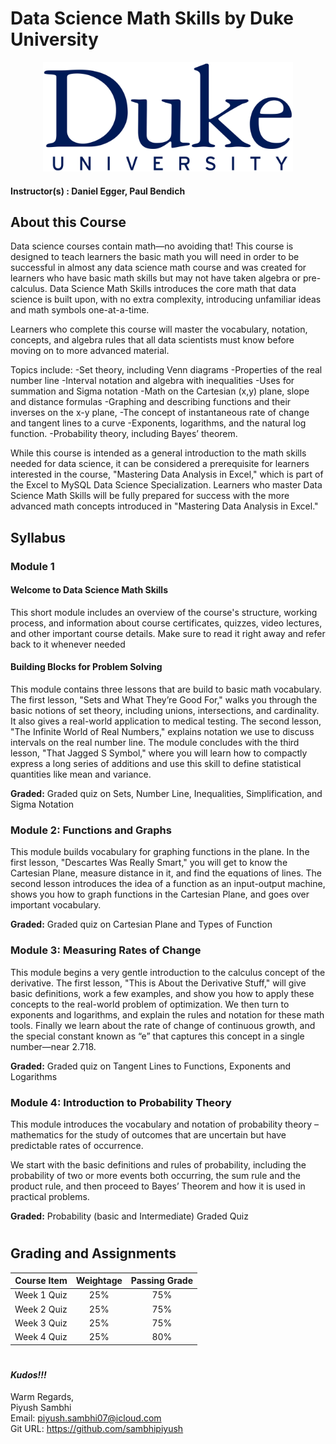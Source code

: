 # Data Science Math Skills by Duke University

<p align="center">
  <a href="javascript:void(0)" rel="noopener">
 <img width=400px  src="duke-university-logo-preview.png" alt="duke-university-logo"></a>
</p>

#### Instructor(s) : Daniel Egger, Paul Bendich

## About this Course

Data science courses contain math—no avoiding that! This course is designed to teach learners the basic math you will need in order to be successful in almost any data science math course and was created for learners who have basic math skills but may not have taken algebra or pre-calculus. Data Science Math Skills introduces the core math that data science is built upon, with no extra complexity, introducing unfamiliar ideas and math symbols one-at-a-time. 

Learners who complete this course will master the vocabulary, notation, concepts, and algebra rules that all data scientists must know before moving on to more advanced material.

Topics include:
-Set theory, including Venn diagrams
-Properties of the real number line
-Interval notation and algebra with inequalities
-Uses for summation and Sigma notation
-Math on the Cartesian (x,y) plane, slope and distance formulas
-Graphing and describing functions and their inverses on the x-y plane,
-The concept of instantaneous rate of change and tangent lines to a curve
-Exponents, logarithms, and the natural log function.
-Probability theory, including Bayes’ theorem.

While this course is intended as a general introduction to the math skills needed for data science, it can be considered a prerequisite for learners interested in the course, "Mastering Data Analysis in Excel," which is part of the Excel to MySQL Data Science Specialization.  Learners who master Data Science Math Skills will be fully prepared for success with the more advanced math concepts introduced in "Mastering Data Analysis in Excel." 

## Syllabus

### Module 1

#### Welcome to Data Science Math Skills

This short module includes an overview of the course's structure, working process, and information about course certificates, quizzes, video lectures, and other important course details. Make sure to read it right away and refer back to it whenever needed

#### Building Blocks for Problem Solving

This module contains three lessons that are build to basic math vocabulary. The first lesson, "Sets and What They’re Good For," walks you through the basic notions of set theory, including unions, intersections, and cardinality. It also gives a real-world application to medical testing. The second lesson, "The Infinite World of Real Numbers," explains notation we use to discuss intervals on the real number line. The module concludes with the third lesson, "That Jagged S Symbol," where you will learn how to compactly express a long series of additions and use this skill to define statistical quantities like mean and variance.

**Graded:** Graded quiz on Sets, Number Line, Inequalities, Simplification, and Sigma Notation

### Module 2: Functions and Graphs

This module builds vocabulary for graphing functions in the plane. In the first lesson, "Descartes Was Really Smart," you will get to know the Cartesian Plane, measure distance in it, and find the equations of lines. The second lesson introduces the idea of a function as an input-output machine, shows you how to graph functions in the Cartesian Plane, and goes over important vocabulary.

**Graded:** Graded quiz on Cartesian Plane and Types of Function

### Module 3: Measuring Rates of Change

This module begins a very gentle introduction to the calculus concept of the derivative. The first lesson, "This is About the Derivative Stuff," will give basic definitions, work a few examples, and show you how to apply these concepts to the real-world problem of optimization. We then turn to exponents and logarithms, and explain the rules and notation for these math tools. Finally we learn about the rate of change of continuous growth, and the special constant known as “e” that captures this concept in a single number—near 2.718.

**Graded:** Graded quiz on Tangent Lines to Functions, Exponents and Logarithms

### Module 4: Introduction to Probability Theory

This module introduces the vocabulary and notation of probability theory – mathematics for the study of outcomes that are uncertain but have predictable rates of occurrence.

We start with the basic definitions and rules of probability, including the probability of two or more events both occurring, the sum rule and the product rule, and then proceed to Bayes’ Theorem and how it is used in practical problems.

**Graded:** Probability (basic and Intermediate) Graded Quiz

#
## Grading and Assignments

|Course Item|Weightage|Passing Grade|
|:---:|:---:|:---:|
|Week 1 Quiz|25%|75%|
|Week 2 Quiz|25%|75%|
|Week 3 Quiz|25%|75%|
|Week 4 Quiz|25%|80%|


#
#
#### ***Kudos!!!***

Warm Regards, \
Piyush Sambhi \
Email: piyush.sambhi07@icloud.com \
Git URL: https://github.com/sambhipiyush
